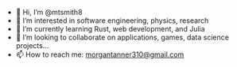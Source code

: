 - 👋 Hi, I’m @mtsmith8
- 👀 I’m interested in software engineering, physics, research
- 🌱 I’m currently learning Rust, web development, and Julia
- 💞️ I’m looking to collaborate on applications, games, data science projects...
- 📫 How to reach me: morgantanner310@gmail.com

<!---
themorgantanner/themorgantanner is a ✨ special ✨ repository because its `README.md` (this file) appears on your GitHub profile.
You can click the Preview link to take a look at your changes.
--->
